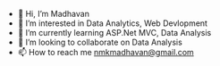- 👋 Hi, I’m Madhavan
- 👀 I’m interested in Data Analytics, Web Devlopment
- 🌱 I’m currently learning ASP.Net MVC, Data Analysis
- 💞️ I’m looking to collaborate on Data Analysis
- 📫 How to reach me nmkmadhavan@gmail.com

<!---
madin044/madin044 is a ✨ special ✨ repository because its `README.md` (this file) appears on your GitHub profile.
You can click the Preview link to take a look at your changes.
--->

